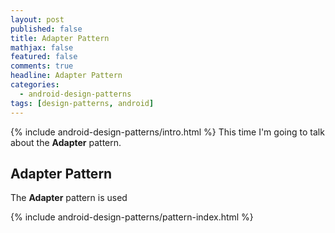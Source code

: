```yaml
---
layout: post
published: false
title: Adapter Pattern
mathjax: false
featured: false
comments: true
headline: Adapter Pattern
categories:
  - android-design-patterns
tags: [design-patterns, android]
---
```


{% include android-design-patterns/intro.html %} This time I'm going to talk about the **Adapter** pattern.


## Adapter Pattern
The **Adapter** pattern is used


{% include android-design-patterns/pattern-index.html %}
